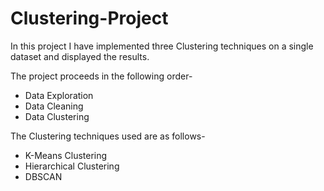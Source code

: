 # Clustering-Project

In this project I have implemented three Clustering techniques on a single dataset and displayed the results.

The project proceeds in the following order-
  - Data Exploration
  - Data Cleaning
  - Data Clustering
  
The Clustering techniques used are as follows-
  - K-Means Clustering
  - Hierarchical Clustering
  - DBSCAN
